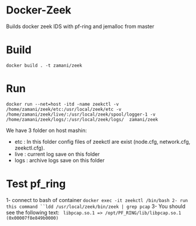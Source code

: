 # Docker-Zeek
Builds docker zeek IDS with pf-ring and jemalloc from master

# Build
`docker build . -t zamani/zeek`

# Run
`docker run --net=host -itd -name zeekctl -v /home/zamani/zeek/etc:/usr/local/zeek/etc -v /home/zamani/zeek/live/:/usr/local/zeek/spool/logger-1 -v /home/zamani/zeek/logs/:/usr/local/zeek/logs/  zamani/zeek`

We have 3 folder on host mashin:
- etc : 
In this folder config files of zeekctl are exist (node.cfg, network.cfg, zeekctl.cfg).
- live : current log save on this folder
- logs : archive logs save on this folder

# Test pf_ring
1- connect to bash of container
`docker exec -it zeekctl /bin/bash
2- run this command
``ldd /usr/local/zeek/bin/zeek | grep pcap`
3- You should see the following text:
` libpcap.so.1 => /opt/PF_RING/lib/libpcap.so.1 (0x00007f8e849b0000)`
